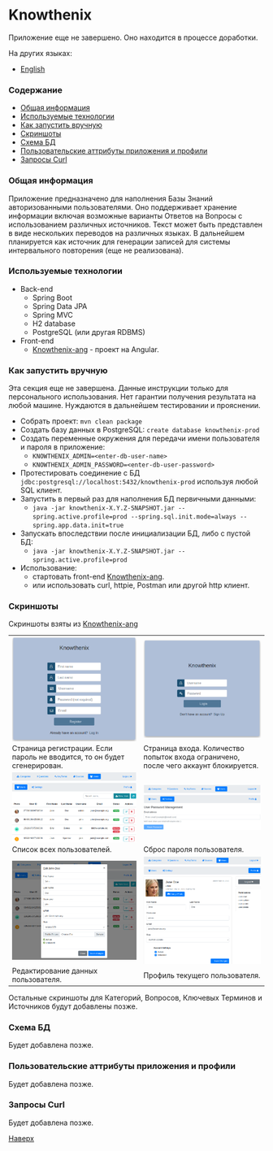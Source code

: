 # Knowthenix

Приложение еще не завершено. Оно находится в процессе доработки.

На других языках:  
* [English](README.md)

### Содержание
* [Общая информация](#%D0%BE%D0%B1%D1%89%D0%B0%D1%8F-%D0%B8%D0%BD%D1%84%D0%BE%D1%80%D0%BC%D0%B0%D1%86%D0%B8%D1%8F)
* [Используемые технологии](#%D0%B8%D1%81%D0%BF%D0%BE%D0%BB%D1%8C%D0%B7%D1%83%D0%B5%D0%BC%D1%8B%D0%B5-%D1%82%D0%B5%D1%85%D0%BD%D0%BE%D0%BB%D0%BE%D0%B3%D0%B8%D0%B8)
* [Как запустить вручную](#%D0%BA%D0%B0%D0%BA-%D0%B7%D0%B0%D0%BF%D1%83%D1%81%D1%82%D0%B8%D1%82%D1%8C-%D0%B2%D1%80%D1%83%D1%87%D0%BD%D1%83%D1%8E)
* [Скриншоты](#%D1%81%D0%BA%D1%80%D0%B8%D0%BD%D1%88%D0%BE%D1%82%D1%8B)
* [Схема БД](#%D1%81%D1%85%D0%B5%D0%BC%D0%B0-%D0%B1%D0%B4)
* [Пользовательские аттрибуты приложения и профили](#%D0%BF%D0%BE%D0%BB%D1%8C%D0%B7%D0%BE%D0%B2%D0%B0%D1%82%D0%B5%D0%BB%D1%8C%D1%81%D0%BA%D0%B8%D0%B5-%D0%B0%D1%82%D1%82%D1%80%D0%B8%D0%B1%D1%83%D1%82%D1%8B-%D0%BF%D1%80%D0%B8%D0%BB%D0%BE%D0%B6%D0%B5%D0%BD%D0%B8%D1%8F-%D0%B8-%D0%BF%D1%80%D0%BE%D1%84%D0%B8%D0%BB%D0%B8)
* [Запросы Curl](#%D0%B7%D0%B0%D0%BF%D1%80%D0%BE%D1%81%D1%8B-curl)

### Общая информация

Приложение предназначено для наполнения Базы Знаний авторизованными пользователями.
Оно поддерживает хранение информации включая возможные варианты Ответов на Вопросы с использованием различных источников.
Текст может быть представлен в виде нескольких переводов на различных языках.
В дальнейшем планируется как источник для генерации записей для системы интервального повторения 
(еще не реализована).

### Используемые технологии
* Back-end
    * Spring Boot
    * Spring Data JPA
    * Spring MVC
    * H2 database
    * PostgreSQL (или другая RDBMS)
* Front-end
    * [Knowthenix-ang](https://github.com/dpopkov/knowthenix-ang) - проект на Angular.

### Как запустить вручную
Эта секция еще не завершена. Данные инструкции только для персонального использования.
Нет гарантии получения результата на любой машине.
Нуждаются в дальнейшем тестировании и прояснении.
* Собрать проект: `mvn clean package`
* Создать базу данных в PostgreSQL: `create database knowthenix-prod`
* Создать переменные окружения для передачи имени пользователя и пароля в приложение:
    * `KNOWTHENIX_ADMIN=<enter-db-user-name>`
    * `KNOWTHENIX_ADMIN_PASSWORD=<enter-db-user-password>`
* Протестировать соединение с БД `jdbc:postgresql://localhost:5432/knowthenix-prod` используя любой SQL клиент.
* Запустить в первый раз для наполнения БД первичными данными: 
    * `java -jar knowthenix-X.Y.Z-SNAPSHOT.jar --spring.active.profile=prod --spring.sql.init.mode=always --spring.app.data.init=true`
* Запускать впоследствии после инициализации БД, либо с пустой БД: 
    * `java -jar knowthenix-X.Y.Z-SNAPSHOT.jar --spring.active.profile=prod`
* Использование: 
    * стартовать front-end [Knowthenix-ang](https://github.com/dpopkov/knowthenix-ang).
    * или использовать curl, httpie, Postman или другой http клиент.

### Скриншоты

Скриншоты взяты из [Knowthenix-ang](https://github.com/dpopkov/knowthenix-ang)

|  |  |
| ------------- | ------------- |
| <img align="center" src="docs/images/ui-01-register.png" /> | <img align="center" src="docs/images/ui-02-login.png" /> |
| Страница регистрации. Если пароль не вводится, то он будет сгенерирован. | Страница входа. Количество попыток входа ограничено, после чего аккаунт блокируется. |
| <img align="center" src="docs/images/ui-03-users.png" /> | <img align="center" src="docs/images/ui-04-settings.png" /> |
| Список всех пользователей. | Сброс пароля пользователя. | 
| <img align="center" src="docs/images/ui-05-edit-user.png" /> | <img align="center" src="docs/images/ui-06-profile.png" /> |
| Редактирование данных пользователя. | Профиль текущего пользователя. |

Остальные скриншоты для Категорий, Вопросов, Ключевых Терминов и Источников будут добавлены позже.

### Схема БД
Будет добавлена позже.

### Пользовательские аттрибуты приложения и профили
Будет добавлена позже.

### Запросы Curl
Будет добавлена позже.

[Наверх](#knowthenix)
